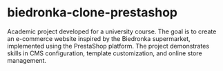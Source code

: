 # biedronka-clone-prestashop
Academic project developed for a university course. The goal is to create an e-commerce website inspired by the Biedronka supermarket, implemented using the PrestaShop platform. The project demonstrates skills in CMS configuration, template customization, and online store management.
